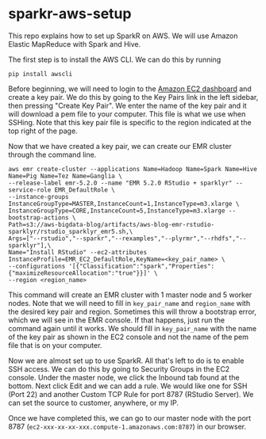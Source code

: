 # sparkr-aws-setup

This repo explains how to set up SparkR on AWS. We will use Amazon Elastic MapReduce with Spark and Hive.

The first step is to install the AWS CLI. We can do this by running

```
pip install awscli
```

Before beginning, we will need to login to the [Amazon EC2 dashboard](https://console.aws.amazon.com/ec2/) and create a key pair. We do this by going to the Key Pairs link in the left sidebar, then pressing "Create Key Pair". We enter the name of the key pair and it will download a pem file to your computer. This file is what we use when SSHing. Note that this key pair file is specific to the region indicated at the top right of the page.

Now that we have created a key pair, we can create our EMR cluster through the command line.

```
aws emr create-cluster --applications Name=Hadoop Name=Spark Name=Hive Name=Pig Name=Tez Name=Ganglia \
--release-label emr-5.2.0 --name "EMR 5.2.0 RStudio + sparklyr" --service-role EMR_DefaultRole \
--instance-groups InstanceGroupType=MASTER,InstanceCount=1,InstanceType=m3.xlarge \
InstanceGroupType=CORE,InstanceCount=5,InstanceType=m3.xlarge --bootstrap-actions \
Path=s3://aws-bigdata-blog/artifacts/aws-blog-emr-rstudio-sparklyr/rstudio_sparklyr_emr5.sh,\
Args=["--rstudio","--sparkr","--rexamples","--plyrmr","--rhdfs","--sparklyr"],\
Name="Install RStudio" --ec2-attributes InstanceProfile=EMR_EC2_DefaultRole,KeyName=<key_pair_name> \
--configurations '[{"Classification":"spark","Properties":{"maximizeResourceAllocation":"true"}}]' \
--region <region_name>
```

This command will create an EMR cluster with 1 master node and 5 worker nodes. Note that we will need to fill in `key_pair_name` and `region_name` with the desired key pair and region. Sometimes this will throw a bootstrap error, which we will see in the EMR console. If that happens, just run the command again until it works. We should fill in `key_pair_name` with the name of the key pair as shown in the EC2 console and not the name of the pem file that is on your computer.

Now we are almost set up to use SparkR. All that's left to do is to enable SSH access. We can do this by going to Security Groups in the EC2 console. Under the master node, we click the Inbound tab found at the bottom. Next click Edit and we can add a rule. We would like one for SSH (Port 22) and another Custom TCP Rule for port 8787 (RStudio Server). We can set the source to customer, anywhere, or my IP.

Once we have completed this, we can go to our master node with the port 8787 (`ec2-xxx-xx-xx-xxx.compute-1.amazonaws.com:8787`) in our browser.




